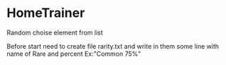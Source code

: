 # HomeTrainer
Random choise element from list

Before start need to create file rarity.txt and write in them some line with name of Rare and percent Ex:"Common 75%"
